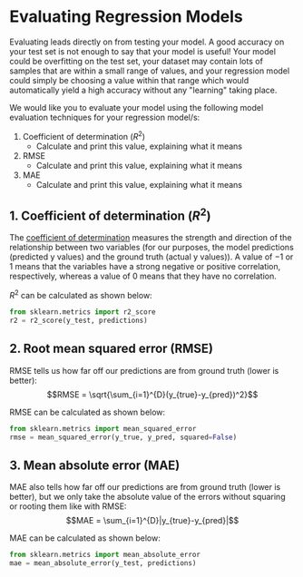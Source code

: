 # Evaluating Regression Models

Evaluating leads directly on from testing your model. A good accuracy on your test set is not enough to say that your model is useful! Your model could be overfitting on the test set, your dataset may contain lots of samples that are within a small range of values, and your regression model could simply be choosing a value within that range which would automatically yield a high accuracy without any "learning" taking place.

We would like you to evaluate your model using the following model evaluation techniques for your regression model/s:

1. Coefficient of determination ($R^{2}$)
    - Calculate and print this value, explaining what it means
2. RMSE
    - Calculate and print this value, explaining what it means
3. MAE
    - Calculate and print this value, explaining what it means

## 1. Coefficient of determination ($R^{2}$)

The [coefficient of determination](https://en.wikipedia.org/wiki/Coefficient_of_determination) measures the strength and direction of the relationship between two variables (for our purposes, the model predictions (predicted y values) and the ground truth (actual y values)). A value of $-1$ or $1$ means that the variables have a strong negative or positive correlation, respectively, whereas a value of $0$ means that they have no correlation.

$R^{2}$ can be calculated as shown below:
```python
from sklearn.metrics import r2_score
r2 = r2_score(y_test, predictions)
```

## 2. Root mean squared error (RMSE)

RMSE tells us how far off our predictions are from ground truth (lower is better):
$$RMSE = \sqrt{\sum_{i=1}^{D}(y_{true}-y_{pred})^2}$$

RMSE can be calculated as shown below:
```python
from sklearn.metrics import mean_squared_error
rmse = mean_squared_error(y_true, y_pred, squared=False)
```

## 3. Mean absolute error (MAE)

MAE also tells how far off our predictions are from ground truth (lower is better), but we only take the absolute value of the errors without squaring or rooting them like with RMSE:
$$MAE = \sum_{i=1}^{D}|y_{true}-y_{pred}|$$

MAE can be calculated as shown below:
```python
from sklearn.metrics import mean_absolute_error
mae = mean_absolute_error(y_test, predictions)
```